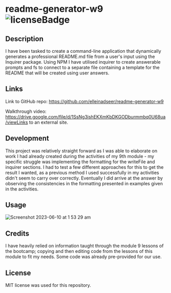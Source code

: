 # readme-generator-w9  ![licenseBadge](https://img.shields.io/badge/license-MIT-blue.svg)
## Description

I have been tasked to create a command-line application that dynamically generates a professional README.md file from a user's input using the Inquirer package. Using NPM I have utilised inquirer to create answerable prompts and fs to connect to a separate file containing a template for the README that will be created using user answers. 

## Links

Link to GitHub repo: 
https://github.com/elleinadseer/readme-generator-w9

Walkthrough video:
https://drive.google.com/file/d/1SsNg3ishEKXmKbDKGODburmmbq0U68ua/viewLinks to an external site.

## Development

This project was relatively straight forward as I was able to elaborate on work I had already created during the activities of my 9th module - my specific struggle was implementing the formatting for the writeFile and inquirer sections. I had to test a few different approaches for this to get the result I wanted, as a previous method I used successfully in my activities didn't seem to carry over correctly. Eventually I did arrive at the answer by observing the consistencies in the formatting presented in examples given in the activities. 

## Usage

![Screenshot 2023-06-10 at 1 53 29 am](https://github.com/elleinadseer/readme-generator-w9/assets/126515415/b46e98aa-c8aa-4b1f-9fec-e814996d64af)

## Credits

I have heavily relied on information taught through the module 9 lessons of the bootcamp; copying and then editing code from the lessons of this module to fit my needs. Some code was already pre-provided for our use. 

## License

MIT license was used for this repository. 

